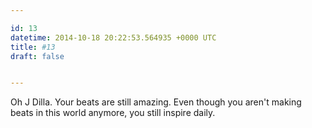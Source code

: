 ```yaml
---

id: 13
datetime: 2014-10-18 20:22:53.564935 +0000 UTC
title: #13
draft: false


---
```


Oh J Dilla. Your beats are still amazing. Even though you aren't making beats in this world anymore, you still inspire daily.
